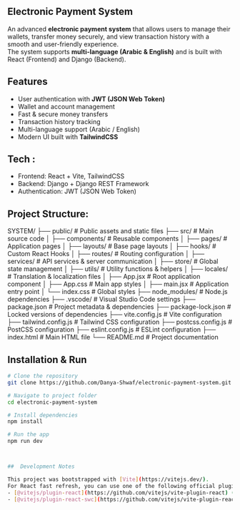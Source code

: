 ## Electronic Payment System

An advanced **electronic payment system** that allows users to manage their wallets, transfer money securely, and view transaction history with a smooth and user-friendly experience.  
The system supports **multi-language (Arabic & English)** and is built with React (Frontend) and Django (Backend).

## Features

- User authentication with **JWT (JSON Web Token)**
- Wallet and account management
- Fast & secure money transfers
- Transaction history tracking
- Multi-language support (Arabic / English)
- Modern UI built with **TailwindCSS**

## Tech :

- Frontend: React + Vite, TailwindCSS
- Backend: Django + Django REST Framework
- Authentication: JWT (JSON Web Token)

## Project Structure:

SYSTEM/
├── public/ # Public assets and static files
├── src/ # Main source code
│ ├── components/ # Reusable components
│ ├── pages/ # Application pages
│ ├── layouts/ # Base page layouts
│ ├── hooks/ # Custom React Hooks
│ ├── routes/ # Routing configuration
│ ├── services/ # API services & server communication
│ ├── store/ # Global state management
│ ├── utils/ # Utility functions & helpers
│ ├── locales/ # Translation & localization files
│ ├── App.jsx # Root application component
│ ├── App.css # Main app styles
│ ├── main.jsx # Application entry point
│ └── index.css # Global styles
├── node_modules/ # Node.js dependencies
├── .vscode/ # Visual Studio Code settings
├── package.json # Project metadata & dependencies
├── package-lock.json # Locked versions of dependencies
├── vite.config.js # Vite configuration
├── tailwind.config.js # Tailwind CSS configuration
├── postcss.config.js # PostCSS configuration
├── eslint.config.js # ESLint configuration
├── index.html # Main HTML file
└── README.md # Project documentation

## Installation & Run

```bash
# Clone the repository
git clone https://github.com/Danya-Shwaf/electronic-payment-system.git

# Navigate to project folder
cd electronic-payment-system

# Install dependencies
npm install

# Run the app
npm run dev



##  Development Notes

This project was bootstrapped with [Vite](https://vitejs.dev/).
For React fast refresh, you can use one of the following official plugins:
- [@vitejs/plugin-react](https://github.com/vitejs/vite-plugin-react) (Babel)
- [@vitejs/plugin-react-swc](https://github.com/vitejs/vite-plugin-react-swc) (SWC)

```
